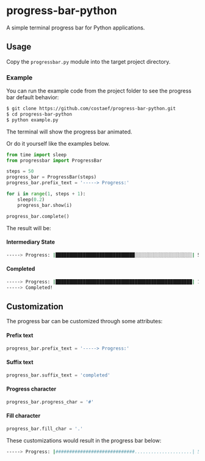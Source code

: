 # progress-bar-python
A simple terminal progress bar for Python applications.

## Usage

Copy the ``progressbar.py`` module into the target project directory.

### Example

You can run the example code from the project folder to see the progress bar default behavior:

```bash
$ git clone https://github.com/costaef/progress-bar-python.git
$ cd progress-bar-python
$ python example.py
```

The terminal will show the progress bar animated.

Or do it yourself like the examples below.

```python
from time import sleep
from progressbar import ProgressBar

steps = 50
progress_bar = ProgressBar(steps)
progress_bar.prefix_text = '-----> Progress:'

for i in range(1, steps + 1):
    sleep(0.2)
    progress_bar.show(i)

progress_bar.complete()
```

The result will be:

#### Intermediary State

```bash
-----> Progress: |█████████████████████████████░░░░░░░░░░░░░░░░░░░░░| 58.0%
```

#### Completed

```bash
-----> Progress: |██████████████████████████████████████████████████| 100.0% 
-----> Completed!
```

## Customization

The progress bar can be customized through some attributes:

#### Prefix text
```python
progress_bar.prefix_text = '-----> Progress:'
```
#### Suffix text
```python
progress_bar.suffix_text = 'completed'
```
#### Progress character
```python
progress_bar.progress_char = '#'
```
#### Fill character
```python
progress_bar.fill_char = '.'
```

These customizations would result in the progress bar below:

```bash
-----> Progress: |#############################.....................| 58.0% completed
```
